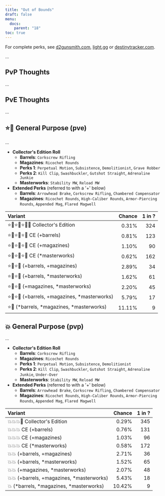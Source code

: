 ```yaml
---
title: "Out of Bounds"
draft: false
menu:
  docs:
    parent: "18"
toc: true
---
```


For complete perks, see [d2gunsmith.com](https://d2gunsmith.com/w/2988121501), [light.gg](https://www.light.gg/db/items/2988121501) or [destinytracker.com](https://destinytracker.com/destiny-2/db/items/2988121501).

...

## PvP Thoughts

...

## PvE Thoughts

...

## ⭐👾 General Purpose (pve)

...

* **Collector's Edition Roll**
  * **Barrels**: `Corkscrew Rifling`
  * **Magazines**: `Ricochet Rounds`
  * **Perks 1**: `Perpetual Motion`, `Subsistence`, `Demolitionist`, `Grave Robber`
  * **Perks 2**: `Kill Clip`, `Swashbuckler`, `Gutshot Straight`, `Adrenaline Junkie`
  * **Masterworks**: `Stability MW`, `Reload MW`
* **Extended Perks** (referred to with a '+' below)
  * **Barrels**: `Arrowhead Brake`, `Corkscrew Rifling`, `Chambered Compensator`
  * **Magazines**: `Ricochet Rounds`, `High-Caliber Rounds`, `Armor-Piercing Rounds`, `Appended Mag`, `Flared Magwell`

| Variant | Chance | 1 in ? |
|:-|-:|-:|
| ⭐👾⭐👾⭐👾🌟 Collector's Edition | 0.31% | 324 |
| ⭐👾⭐👾⭐👾 CE (+barrels) | 0.81% | 123 |
| ⭐👾⭐👾⭐👾 CE (+magazines) | 1.10% | 90 |
| ⭐👾⭐👾⭐👾 CE (*masterworks) | 0.62% | 162 |
| ⭐👾⭐👾 (+barrels, +magazines) | 2.89% | 34 |
| ⭐👾⭐👾 (+barrels, *masterworks) | 1.62% | 61 |
| ⭐👾⭐👾 (+magazines, *masterworks) | 2.20% | 45 |
| ⭐👾⭐👾 (+barrels, +magazines, *masterworks) | 5.79% | 17 |
| ⭐👾 (*barrels, *magazines, *masterworks) | 11.11% | 9 |

## 💥 General Purpose (pvp)

...

* **Collector's Edition Roll**
  * **Barrels**: `Corkscrew Rifling`
  * **Magazines**: `Ricochet Rounds`
  * **Perks 1**: `Perpetual Motion`, `Subsistence`, `Demolitionist`
  * **Perks 2**: `Kill Clip`, `Swashbuckler`, `Gutshot Straight`, `Adrenaline Junkie`, `Under-Over`
  * **Masterworks**: `Stability MW`, `Reload MW`
* **Extended Perks** (referred to with a '+' below)
  * **Barrels**: `Arrowhead Brake`, `Corkscrew Rifling`, `Chambered Compensator`
  * **Magazines**: `Ricochet Rounds`, `High-Caliber Rounds`, `Armor-Piercing Rounds`, `Appended Mag`, `Flared Magwell`

| Variant | Chance | 1 in ? |
|:-|-:|-:|
| 💥💥💥🌟 Collector's Edition | 0.29% | 345 |
| 💥💥💥 CE (+barrels) | 0.76% | 131 |
| 💥💥💥 CE (+magazines) | 1.03% | 96 |
| 💥💥💥 CE (*masterworks) | 0.58% | 172 |
| 💥💥 (+barrels, +magazines) | 2.71% | 36 |
| 💥💥 (+barrels, *masterworks) | 1.52% | 65 |
| 💥💥 (+magazines, *masterworks) | 2.07% | 48 |
| 💥💥 (+barrels, +magazines, *masterworks) | 5.43% | 18 |
| 💥 (*barrels, *magazines, *masterworks) | 10.42% | 9 |
